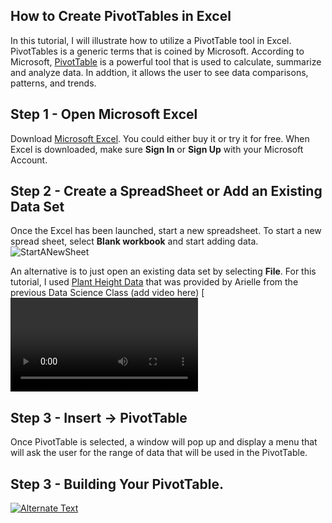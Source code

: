## How to Create PivotTables in Excel

In this tutorial, I will illustrate how to utilize a PivotTable tool in Excel. PivotTables is a generic terms that is coined by Microsoft. According to Microsoft, [PivotTable](https://support.microsoft.com/en-us/office/create-a-pivottable-to-analyze-worksheet-data-a9a84538-bfe9-40a9-a8e9-f99134456576) is a powerful tool that is used to calculate, summarize and analyze data. In addtion, it allows the user to see data comparisons, patterns, and trends.


## Step 1 - Open Microsoft Excel
Download [Microsoft Excel](https://www.microsoft.com/en-us/microsoft-365/excel). You could either buy it or try it for free. When Excel is downloaded, make sure **Sign In** or **Sign Up** with your Microsoft Account. 


## Step 2 - Create a SpreadSheet or Add an Existing Data Set
Once the Excel has been launched, start a new spreadsheet. To start a new spread sheet, select **Blank workbook** and start adding data.
![StartANewSheet](https://user-images.githubusercontent.com/93753370/150057790-bdb1c6bc-3629-46d9-bdfd-dac51ded606b.png)

An alternative is to just open an existing data set by selecting **File**. For this tutorial, I used [Plant Height Data](https://github.com/mlmarteja/Excel-Homework/blob/91b422a0b3023786847a292e1e368ff3746410d2/Plant%20Height%20Data%20-%20Data.csv) that was provided by Arielle from the previous Data Science Class
   (add video here)
[![Alternate Text](https://user-images.githubusercontent.com/93753370/150376768-3db48c42-bcfb-4914-a01d-cefd17acf407.mp4)


## Step 3 - Insert -> PivotTable
Once PivotTable is selected, a window will pop up and display a menu that will ask the user for the range of data that will be used in the PivotTable.


## Step 3 - Building Your PivotTable.

[![Alternate Text](https://user-images.githubusercontent.com/93753370/150377466-c20a4a7b-e776-43f2-a708-d04981942d56.jpg)](https://user-images.githubusercontent.com/93753370/150376768-3db48c42-bcfb-4914-a01d-cefd17acf407.mp4 "Open New Chat")

